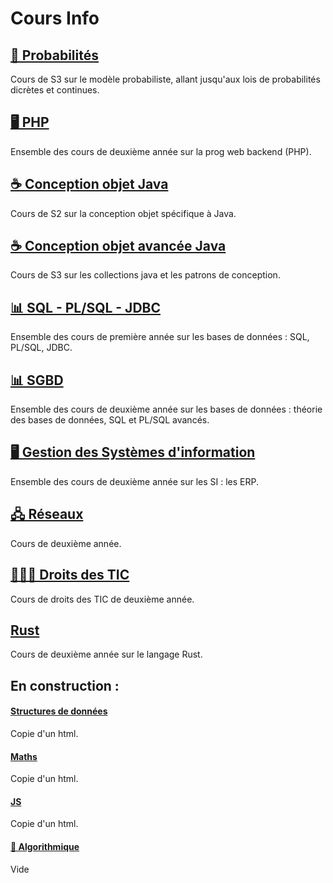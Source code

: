 # Cours Info
## [📐 Probabilités](./cours/a2proba.md)
Cours de S3 sur le modèle probabiliste, allant jusqu'aux lois de probabilités dicrètes et continues.

## [🖥 PHP](./cours/a2php.md)
Ensemble des cours de deuxième année sur la prog web backend (PHP).

## [☕ Conception objet Java](./cours/a1coo.md)
Cours de S2 sur la conception objet spécifique à Java.

## [☕ Conception objet avancée Java](./cours/a2cpoa.md)
Cours de S3 sur les collections java et les patrons de conception.

## [📊 SQL - PL/SQL - JDBC](./cours/a1sql.md)
Ensemble des cours de première année sur les bases de données : SQL, PL/SQL, JDBC.

## [📊 SGBD](./cours/a2sgbd.md)
Ensemble des cours de deuxième année sur les bases de données : théorie des bases de données, SQL et PL/SQL avancés.

## [🖥 Gestion des Systèmes d'information](./cours/a2gsi.md)
Ensemble des cours de deuxième année sur les SI : les ERP.

## [🖧 Réseaux](./cours/a2reseaux.md)
Cours de deuxième année.

## [👨🏻‍🎓 Droits des TIC](./cours/a2tic.md)
Cours de droits des TIC de deuxième année.

## [Rust](./cours/rust.md)
Cours de deuxième année sur le langage Rust.

## En construction :
#### [Structures de données](./cours/a1str.md)
Copie d'un html.

#### [Maths](./cours/a1maths.md)
Copie d'un html.

#### [JS](./cours/javascript.md)
Copie d'un html.

#### [💽 Algorithmique](./cours/a2algo.md)
Vide